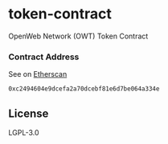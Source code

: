 # token-contract
 OpenWeb Network (OWT) Token Contract


### Contract Address
See on [Etherscan]
```
0xc2494604e9dcefa2a70dcebf81e6d7be064a334e
```

License
----

LGPL-3.0


[Etherscan]: <https://etherscan.io/address/0xc2494604e9dcefa2a70dcebf81e6d7be064a334e>
